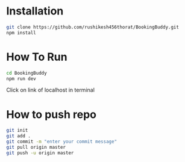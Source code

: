
# Installation

```bash
git clone https://github.com/rushikesh456thorat/BookingBuddy.git
npm install
```
# How To Run

```bash
cd BookingBuddy
npm run dev
```
Click on link of localhost in terminal

# How to push repo

```bash
git init
git add .
git commit -m "enter your commit message"
git pull origin master
git push -u origin master
```
